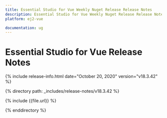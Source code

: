 ```yaml
---
title: Essential Studio for Vue Weekly Nuget Release Release Notes  
description: Essential Studio for Vue Weekly Nuget Release Release Notes  
platform: ej2-vue

documentation: ug
---
```


# Essential Studio for  Vue  Release Notes  

{% include release-info.html date="October 20, 2020"   version="v18.3.42"  %} 

{% directory path: _includes/release-notes/v18.3.42 %}

{% include {{file.url}} %}

{% enddirectory %}
